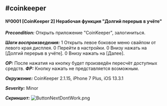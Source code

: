 #coinkeeper
-------------------------
#### №0001 [CoinKeeper 2] Нерабочая функция "Долгий перерыв в учёте"

***Precondition:*** Открыть приложение "CoinKeeper", залогиниться.

***Шаги воспроизведения:***
    1 Открыть левое боковое меню свайпом от левого края дисплея.
    0 Перейти в настройки.
    0 Внизу нажать на [Долгий перерыв в учёте].
    0 Внизу нажать на [Далее].

***ОР:*** После нажатия на кнопку будет произведён пересчёт доступных средств.
***ФР:*** Кнопку нажать не представляется возможным.

***Окружение:*** CoinKeeper 2.1.15, iPhone 7 Plus, iOS 13.3.1

***Severity:*** Minor

***Скриншот:***
![ButtonNextDontWork.png](https://cosmocalamary.github.io/bugs/coinkeeper/0001/img/ButtonNextDontWork.png "Внизу нажать на [Далее]")
